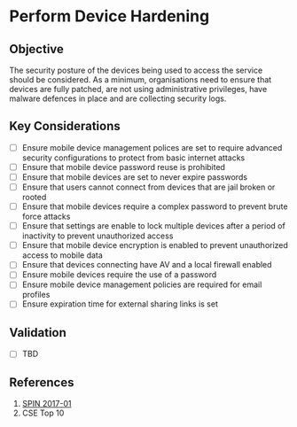 # Perform Device Hardening

## Objective

The security posture of the devices being used to access the service should be considered. As a minimum, organisations need to ensure that devices are fully patched, are not using administrative privileges, have malware defences in place and are collecting security logs.

## Key Considerations

* [ ] Ensure mobile device management polices are set to require advanced security configurations to protect from basic internet attacks
* [ ] Ensure that mobile device password reuse is prohibited
* [ ] Ensure that mobile devices are set to never expire passwords
* [ ] Ensure that users cannot connect from devices that are jail broken or rooted
* [ ] Ensure that mobile devices require a complex password to prevent brute force attacks
* [ ] Ensure that settings are enable to lock multiple devices after a period of inactivity to prevent unauthorized access
* [ ] Ensure that mobile device encryption is enabled to prevent unauthorized access to mobile data
* [ ] Ensure that devices connecting have AV and a local firewall enabled
* [ ] Ensure mobile devices require the use of a password
* [ ] Ensure mobile device management policies are required for email profiles
* [ ] Ensure expiration time for external sharing links is set

## Validation

* [ ] TBD

## References

1. [SPIN 2017-01](https://www.canada.ca/en/treasury-board-secretariat/services/access-information-privacy/security-identity-management/direction-secure-use-commercial-cloud-services-spin.html)
2. CSE Top 10 

